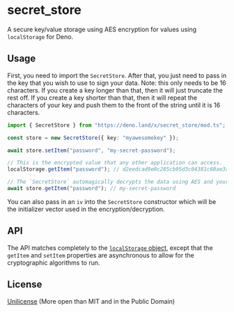 # secret_store

A secure key/value storage using AES encryption for values using `localStorage`
for Deno.

## Usage

First, you need to import the `SecretStore`. After that, you just need to pass
in the key that you wish to use to sign your data. Note: this only needs to be
16 characters. If you create a key longer than that, then it will just truncate
the rest off. If you create a key shorter than that, then it will repeat the
characters of your key and push them to the front of the string until it is 16
characters.

```ts
import { SecretStore } from "https://deno.land/x/secret_store/mod.ts";

const store = new SecretStore({ key: "myawesomekey" });

await store.setItem("password", "my-secret-password");

// This is the encrypted value that any other application can access.
localStorage.getItem("password"); // d2eedcad9e0c285cb95d3c04381c60ae3ad99077642aecdb4c0781c2c0b8032b0e3ffac399060f803d86296a9c7d3d90

// The `SecretStore` automagically decrypts the data using AES and your key.
await store.getItem("password"); // my-secret-password
```

You can also pass in an `iv` into the `SecretStore` constructor which will be
the initializer vector used in the encryption/decryption.

## API

The API matches completely to the [`localStorage` object](https://developer.mozilla.org/en-US/docs/Web/API/Storage), except that the `getItem` and `setItem` properties are asynchronous to allow for the cryptographic algorithms to run.

## License

[Unilicense](./UNILICENSE) (More open than MIT and in the Public Domain)
